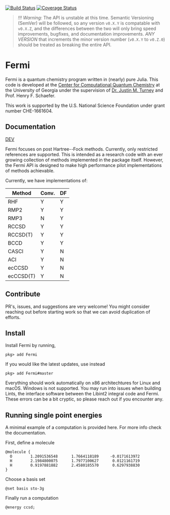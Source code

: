 [![Build Status](https://travis-ci.com/FermiQC/Fermi.jl.svg?branch=master)](https://travis-ci.com/FermiQC/Fermi.jl)
[![Coverage Status](https://coveralls.io/repos/github/FermiQC/Fermi.jl/badge.svg?branch=master)](https://coveralls.io/github/FermiQC/Fermi.jl?branch=master)

> *!!! Warning:* The API is unstable at this time. Semantic Versioning (SemVer) will be followed, so any version `v0.X.Y` is compatable with 
`v0.X.Z`, and the differences between the two will only bring speed improvements, bugfixes, and documentation improvements.
*ANY VERSION* that increments the minor version number (`v0.X.Y` to `v0.Z.0`) should be treated as breaking the entire API.
# Fermi

Fermi is a quantum chemistry program written in (nearly) pure Julia. This code is developed at
the [Center for Computational Quantum Chemistry](https://github.com/CCQC) at the University of Georgia under the supervision 
of [Dr. Justin M. Turney](https://github.com/jturney) and Prof. Henry F. Schaefer.

This work is supported by the U.S. National Science Foundation under grant number CHE-1661604.

## Documentation

[DEV](https://FermiQC.github.io/Fermi.jl/dev)

Fermi focuses on post Hartree--Fock methods. Currently, only restricted references are supported.
This is intended as a research code with an ever growing collection of methods implemented in
the package itself. However, the Fermi API is designed to make high performance pilot implementations
of methods achievable. 

Currently, we have implementations of:

| Method    | Conv. | DF |
|-----------|-------|----|
| RHF       |  Y    |  Y |
| RMP2      |  Y    |  Y |
| RMP3      |  N    |  Y |
| RCCSD     |  Y    |  Y |
| RCCSD(T)  |  Y    |  Y |
| BCCD      |  Y    |  Y |
| CASCI     |  Y    |  N |
| ACI       |  Y    |  N |
| ecCCSD    |  Y    |  N |
| ecCCSD(T) |  Y    |  N |



## Contribute
PR's, issues, and suggestions are very welcome! You might consider reaching out before starting
work so that we can avoid duplication of efforts.

## Install
Install Fermi by running,
```
pkg> add Fermi
```
If you would like the latest updates, use instead
```
pkg> add Fermi#master
```
Everything should work automatically on x86 architechtures for Linux and macOS. Windows is not
supported. You may run into issues when building Lints, the interface software between the
Libint2 integral code and Fermi. These errors can be a bit cryptic, so please reach out 
if you encounter any.

## Running single point energies
A minimal example of a computation is provided here. For more info check the documentation.

First, define a molecule
```
@molecule {
  O        1.2091536548      1.7664118189     -0.0171613972
  H        2.1984800075      1.7977100627      0.0121161719
  H        0.9197881882      2.4580185570      0.6297938830
}
```
Choose a basis set
```
@set basis sto-3g
```
Finally run a computation
```
@energy ccsd;
```
